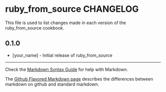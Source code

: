 ruby_from_source CHANGELOG
==========================

This file is used to list changes made in each version of the ruby_from_source cookbook.

0.1.0
-----
- [your_name] - Initial release of ruby_from_source

- - -
Check the [Markdown Syntax Guide](http://daringfireball.net/projects/markdown/syntax) for help with Markdown.

The [Github Flavored Markdown page](http://github.github.com/github-flavored-markdown/) describes the differences between markdown on github and standard markdown.
